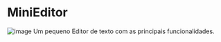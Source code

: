 # MiniEditor
![image](https://github.com/user-attachments/assets/18c6f287-67d5-47cb-afd9-8243ed4da0bd)
Um pequeno Editor de texto com as principais funcionalidades.
